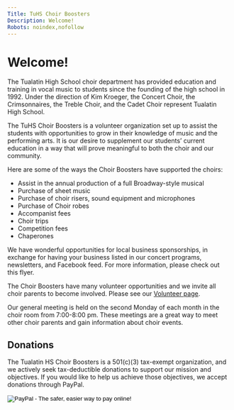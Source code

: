 ```yaml
---
Title: TuHS Choir Boosters
Description: Welcome!
Robots: noindex,nofollow
---
```


# Welcome!

The Tualatin High School choir department has provided education and
training in vocal music to students since the founding of the high school
in 1992.  Under the direction of Kim Kroeger, the Concert Choir, the
Crimsonnaires, the Treble Choir, and the Cadet Choir represent Tualatin
High School.

The TuHS Choir Boosters is a volunteer organization set up to assist
the students with opportunities to grow in their knowledge of music and
the performing arts.  It is our desire to supplement our students’
current education in a way that will prove meaningful to both the choir
and our community.

Here are some of the ways the Choir Boosters have supported the choirs:

* Assist in the annual production of a full Broadway-style musical
* Purchase of sheet music
* Purchase of choir risers, sound equipment and microphones
* Purchase of Choir robes
* Accompanist fees
* Choir trips
* Competition fees
* Chaperones

We have wonderful opportunities for local business sponsorships,
in exchange for having your business listed in our concert programs,
newsletters, and Facebook feed.  For more information, please check out
this flyer.

The Choir Boosters have many volunteer opportunities and we invite all choir parents to become involved.
Please see our [Volunteer page](volunteers).

Our general meeting is held on the second Monday of each month in the choir room from 7:00-8:00 pm.  These meetings are a great way to meet other choir parents and gain information about choir events.

## Donations

The Tualatin HS Choir Boosters is a 501(c)(3) tax-exempt organization, and we actively seek tax-deductible donations to support our mission and objectives.  If you would like to help us achieve those objectives, we accept donations through PayPal.

<form action="https://www.paypal.com/cgi-bin/webscr" method="post" target="_top">
<input name="cmd" type="hidden" value="_s-xclick" />
<input name="hosted_button_id" type="hidden" value="AGY4VXB58Q8JJ" />
<input alt="PayPal - The safer, easier way to pay online!" border="0" name="submit" src="https://www.paypalobjects.com/en_US/i/btn/btn_donateCC_LG.gif" type="image" />
<img alt="" border="0" height="1" src="https://www.paypalobjects.com/en_US/i/scr/pixel.gif" width="1" />
</form>
